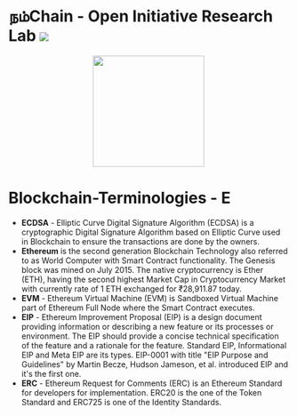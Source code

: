 # நம்Chain - Open Initiative Research Lab ![](https://img.shields.io/badge/Project-Nam-ff69b4.svg)

<p align="center">
<img src="https://1.bp.blogspot.com/-0SArWfduw68/XkxV8EmBBcI/AAAAAAAAABw/h9aWSWbm0J4kilgn3xddzQ3PdoP-e3RZgCLcBGAsYHQ/s1600/SAVE_20200127_132431.jpg" width="200" align="center">
</p>  

# Blockchain-Terminologies - E
- **ECDSA** - Elliptic Curve Digital Signature Algorithm (ECDSA) is a cryptographic Digital Signature Algorithm based on Elliptic Curve used in Blockchain to ensure the transactions are done by the owners.
- **Ethereum** is the second generation Blockchain Technology also referred to as World Computer with Smart Contract functionality. The Genesis block was mined on July 2015. The native cryptocurrency is Ether (ETH), having the second highest Market Cap in Cryptocurrency Market with currently rate of 1 ETH exchanged for ₹28,911.87 today.
- **EVM** - Ethereum Virtual Machine (EVM) is Sandboxed Virtual Machine part of Ethereum Full Node where the Smart Contract executes. 
- **EIP** - Ethereum Improvement Proposal (EIP) is a design document providing information or describing a new feature or its processes or environment. The EIP should provide a concise technical specification of the feature and a rationale for the feature. Standard EIP, Informational EIP and Meta EIP are its types. EIP-0001 with title "EIP Purpose and Guidelines" by Martin Becze, Hudson Jameson, et al. introduced EIP and it's the first one.
- **ERC** - Ethereum Request for Comments (ERC) is an Ethereum Standard for developers for implementation. ERC20 is the one of the Token Standard and ERC725 is one of the Identity Standards.
